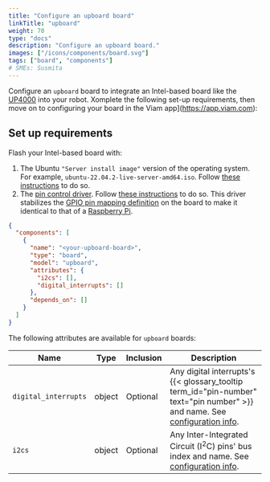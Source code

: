```yaml
---
title: "Configure an upboard board"
linkTitle: "upboard"
weight: 70
type: "docs"
description: "Configure an upboard board."
images: ["/icons/components/board.svg"]
tags: ["board", "components"]
# SMEs: Susmita
---
```


Configure an `upboard` board to integrate an Intel-based board like the [UP4000](https://github.com/up-board/up-community/wiki/Pinout_UP4000) into your robot.
Xomplete the following set-up requirements, then move on to configuring your board in the Viam app](https://app.viam.com):

## Set up requirements

Flash your Intel-based board with:

1. The Ubuntu `"Server install image"` version of the operating system. For example, `ubuntu-22.04.2-live-server-amd64.iso`.
Follow [these instructions](https://ubuntu.com/tutorials/install-ubuntu-server) to do so.
1. The [pin control driver](https://github.com/up-division/pinctrl-upboard).
Follow [these instructions](https://github.com/up-division/pinctrl-upboard) to do so.
This driver stabilizes the [GPIO pin mapping definition](https://github.com/up-board/up-community/wiki/Pinout) on the board to make it identical to that of a [Raspberry Pi](/components/board/pi/).

<!-- {{< tabs name="Configure an upboard Board" >}}
{{% tab name="Config Builder" %}}

Navigate to the **Config** tab of your robot's page in [the Viam app](https://app.viam.com).
Click on the **Components** subtab and navigate to the **Create component** menu.
Enter a name for your board, select the type `board`, and select the `upboard` model.

Click **Create component**.

![An example configuration for a upboard board in the Viam app Config Builder.](/components/board/upboard-ui-config.png)

Edit and fill in the attributes as applicable.

{{% /tab %}}
{{% tab name="JSON Template" %}} -->
```json {class="line-numbers linkable-line-numbers"}
{
  "components": [
    {
      "name": "<your-upboard-board>",
      "type": "board",
      "model": "upboard",
      "attributes": {
        "i2cs": [],
        "digital_interrupts": []
      },
      "depends_on": []
    }
  ]
}
```
<!-- {{% /tab %}}
{{< /tabs >}} -->

The following attributes are available for `upboard` boards:

| Name | Type | Inclusion | Description |
| ---- | ---- | --------- | ----------- |
| `digital_interrupts` | object | Optional | Any digital interrupts's {{< glossary_tooltip term_id="pin-number" text="pin number" >}} and name. See [configuration info](/components/board/#digital_interrupts). |
| `i2cs` | object | Optional | Any Inter-Integrated Circuit (I<sup>2</sup>C) pins' bus index and name. See [configuration info](/components/board/#i2cs). |
